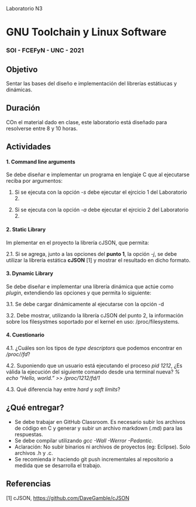 Laboratorio N3
# GNU Toolchain y Linux Software
### SOI - FCEFyN - UNC - 2021


## Objetivo
Sentar las bases del diseño e implementación del librerías estátiucas y dinámicas.


## Duración
COn el material dado en clase, este laboratorio está diseñado para resolverse entre 8 y 10 horas.


## Actividades
#### 1. Command line arguments


Se debe diseñar e implementar un programa en lengiaje C que al ejecutarse reciba por argumentos:

  1. Si se ejecuta con la opción _-s_ debe ejecutar el ejrcicio 1 del Laboratorio 2.

  1.  Si se ejecuta con la opción _-a_ debe ejecutar el ejrcicio 2 del Laboratorio 2.



#### 2. Static Library

Im plementar en el proyecto la librería cJSON, que permita:

  2.1. Si se agrega, junto a las opciones del **punto 1**, la opción _-j_, se debe utilizar la librería estática **cJSON** [1] y mostrar el resultado en dicho formato.
  
#### 3. Dynamic Library

Se debe diseñar e implementar una librería dinámica que actúe como _plugin_, extendiendo las opciones y que permita lo siguiente:

  3.1. Se debe cargar dinámicamente al ejecutarse con la opción -d
  
  3.2. Debe mostrar, utilizando la librería cJSON del punto 2, la información  sobre los filesystmes soportado por el kernel en uso: /proc/filesystems.
  
#### 4. Cuestionario

  4.1. ¿Cuáles son los tipos de _type descriptors_ que podemos encontrar en _/proc/<id>/fd_?
  
  4.2. Suponiendo que un usuario está ejecutando el proceso _pid 1212_, ¿Es válida la ejecución del siguiente comando desde una terminal nueva?
_% echo “Hello, world.” >> /proc/1212/fd/1_
  
  4.3. Qué diferencia hay entre _hard_ y _soft limits_?



## ¿Qué entregar?
- Se debe trabajar en GitHub Classroom. Es necesario subir los archivos de código en C y generar y subir un archivo markdown (.md) para las respuestas.
- Se debe compilar utilizando *gcc -Wall -Werror -Pedantic*.
- Aclaración: No subir binarios ni archivos de proyectos (eg: Eclipse). Solo archivos .h y .c.
- Se recomienda ir haciendo git push incrementales al repositorio a medida que se desarrolla el trabajo.

## Referencias
[1] cJSON, https://github.com/DaveGamble/cJSON

